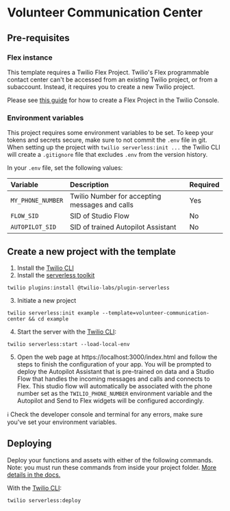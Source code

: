 # Volunteer Communication Center

## Pre-requisites

### Flex instance

This template requires a Twilio Flex Project. Twilio's Flex programmable
contact center can't be accessed from an existing Twilio project, or
from a subaccount. Instead, it requires you to create a new Twilio
project.

Please see [this
guide](https://support.twilio.com/hc/en-us/articles/360020442333-Setup-a-Twilio-Flex-Project)
for how to create a Flex Project in the Twilio Console.

### Environment variables

This project requires some environment variables to be set. To keep your tokens and secrets secure, make sure to not commit the `.env` file in git. When setting up the project with `twilio serverless:init ...` the Twilio CLI will create a `.gitignore` file that excludes `.env` from the version history.

In your `.env` file, set the following values:

| Variable          | Description                                        | Required |
| :---------------- | :------------------------------------------------- | :------- |
| `MY_PHONE_NUMBER` | Twilio Number for accepting messages and calls     | Yes      |
| `FLOW_SID`        | SID of Studio Flow                                 | No       |
| `AUTOPILOT_SID`   | SID of trained Autopilot Assistant                 | No       |

## Create a new project with the template

1. Install the [Twilio CLI](https://www.twilio.com/docs/twilio-cli/quickstart#install-twilio-cli)
2. Install the [serverless toolkit](https://www.twilio.com/docs/labs/serverless-toolkit/getting-started)

```shell
twilio plugins:install @twilio-labs/plugin-serverless
```

3. Initiate a new project

```
twilio serverless:init example --template=volunteer-communication-center && cd example
```

4. Start the server with the [Twilio CLI](https://www.twilio.com/docs/twilio-cli/quickstart):

```
twilio serverless:start --load-local-env
```

5. Open the web page at https://localhost:3000/index.html and follow the steps to finish the configuration of your app. You will be prompted to deploy the Autopilot Assistant that is pre-trained on data and a Studio Flow that handles the incoming messages and calls and connects to Flex. This studio flow will automatically be associated with the phone number set as the `TWILIO_PHONE_NUMBER` environment variable and the Autopilot and Send to Flex widgets will be configured accordingly. 

ℹ️ Check the developer console and terminal for any errors, make sure you've set your environment variables.

## Deploying

Deploy your functions and assets with either of the following commands. Note: you must run these commands from inside your project folder. [More details in the docs.](https://www.twilio.com/docs/labs/serverless-toolkit)

With the [Twilio CLI](https://www.twilio.com/docs/twilio-cli/quickstart):

```
twilio serverless:deploy
```